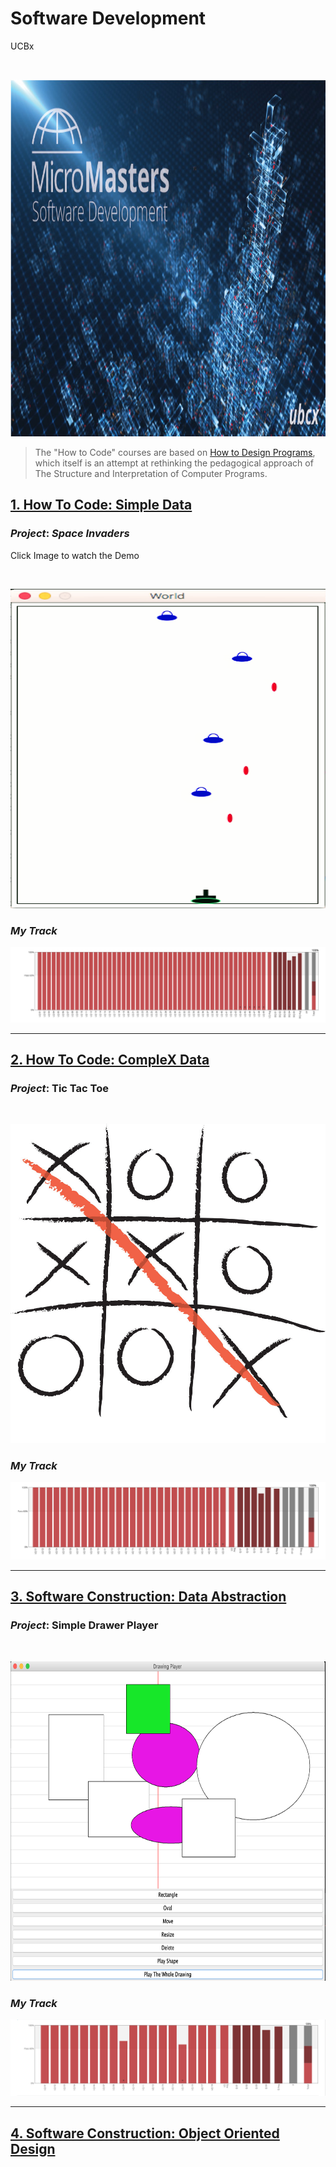 # Software Development
UCBx


<!-- [![Alt text](https://github.com/doct0rX/SoftwareDevelopment/blob/master/photos/masters.jpg?raw=true "Software Development")](https://www.cs.ubc.ca/news/2017/03/ubc-launches-edx-micromasters-program-software-development) -->

<p>
<br /> <div class="separator" style="clear: both; text-align: center;"> <a href="https://www.cs.ubc.ca/news/2017/03/ubc-launches-edx-micromasters-program-software-development"><img alt="" border="0" height="571" src="./screens/masters.jpg" width="1000" /></a></div>
</p>

> The "How to Code" courses are based on [How to Design Programs](http://www.htdp.org/), which itself is an attempt at rethinking the pedagogical approach of The Structure and Interpretation of Computer Programs.

## [1. How To Code: Simple Data](./HowToCode_SimpleData)

### **_Project_**: _Space Invaders_

Click Image to watch the Demo
<p><br /> <div class="separator" style="clear: both; text-align: center;"> <a href="https://www.youtube.com/watch?v=FkR1PlXG2WE&feature=youtu.be"><img alt="" border="0" height="511" src="./HowToCode_SimpleData/finalProject/screens/Screen Shot 2018-04-02 at 4.15.04 PM.png" width="911" /></a></div>
</p>

### **_My Track_**

![my tracker](./HowToCode_SimpleData/finalProject/screens/ScreenShot2018-04-02at4.11.07PM.png)

------

## [2. How To Code: CompleX Data](./HowToCode_CompleXData)

### **_Project_**: Tic Tac Toe
<p><br /> <div class="separator" style="clear: both; text-align: center;"> <a href=""><img alt="" border="0" height="511" src="./HowToCode_CompleXData/screens/tic.jpg" width="911" /></a></div>
</p>

### **_My Track_**

![my tracker](./HowToCode_CompleXData/screens/ScreenShot2018-09-17at3.32.56PM.png)

------

## [3. Software Construction: Data Abstraction](./SoftwareConstruction_DataAbstraction)

### **_Project_**: Simple Drawer Player
<p><br /> <div class="separator" style="clear: both; text-align: center;"> <a href="https://youtu.be/N43Wwvk3wlg"><img alt="" border="0" height="511" src="./SoftwareConstruction_DataAbstraction/screens/ProjectShot.png" width="911" /></a></div>
</p>

### **_My Track_**

![my tracker](./SoftwareConstruction_DataAbstraction/screens/ScreenShot.png)

------

## [4. Software Construction: Object Oriented Design](./SoftwareConstruction_ObjectOrientedDesign)
